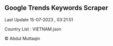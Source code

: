 

## Google Trends Keywords Scraper 
 
Last Update 15-07-2023 , 03:21:51

Country List :
VIETNAM.json



© Abdul Muttaqin 
